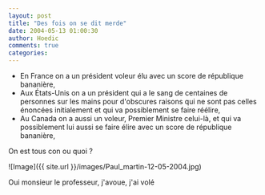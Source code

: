 ```yaml
---
layout: post
title: "Des fois on se dit merde"
date: 2004-05-13 01:00:30
author: Hoedic
comments: true
categories: 
---
```



- En France on a un président voleur élu avec un score de république bananière,
-  Aux États-Unis on a un président qui a le sang de centaines de personnes sur les mains pour d'obscures raisons qui ne sont pas celles énoncées initialement et qui va possiblement se faire réélire,
-  Au Canada on a aussi un voleur, Premier Ministre celui-là, et qui va possiblement lui aussi se faire élire avec un score de république bananière,

On est tous con ou quoi ?

![Image]({{ site.url }}/images/Paul_martin-12-05-2004.jpg)
<div class="photoattrib">Oui monsieur le professeur, j'avoue, j'ai volé</div>

